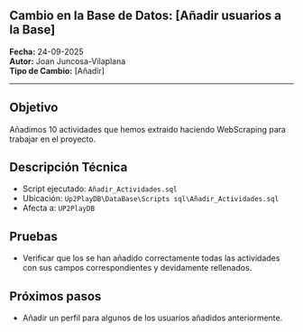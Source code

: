 ## Cambio en la Base de Datos: [Añadir usuarios a la Base]

**Fecha:** 24-09-2025  
**Autor:** Joan Juncosa-Vilaplana  
**Tipo de Cambio:** [Añadir]

---

## Objetivo
Añadimos 10 actividades que hemos extraido haciendo WebScraping para trabajar en el proyecto.

## Descripción Técnica
- Script ejecutado: `Añadir_Actividades.sql`
- Ubicación: `Up2PlayDB\DataBase\Scripts sql\Añadir_Actividades.sql`
- Afecta a: `UP2PlayDB`

## Pruebas
- Verificar que los se han añadido correctamente todas las actividades con sus campos correspondientes y devidamente rellenados.

## Próximos pasos
- Añadir un perfil para algunos de los usuarios añadidos anteriormente.
